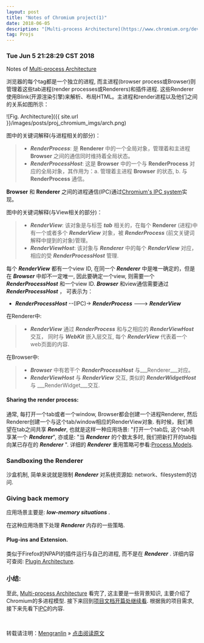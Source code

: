 ```yaml
---
layout: post
title: "Notes of Chromium project(1)"
date: 2018-06-05 
description: "[Multi-process Architecture](https://www.chromium.org/developers/design-documents/multi-process-architecture) 的笔记, 主要是翻译整理."
tag: Projs
---
```


### Tue Jun  5 21:28:29 CST 2018

Notes of [Multi-process Architecture](https://www.chromium.org/developers/design-documents/multi-process-architecture)

浏览器的每个tag都是一个独立的进程, 而主进程(browser process或Browser)则管理着这些tab进程(render processes或Renderers)和插件进程. 这些Renderer使用Blink(开源渲染引擎)来解析、布局HTML。主进程和render进程以及他们之间的关系如图所示：

![Fig. Architecture]({{ site.url }}/images/posts/proj_chromium_imgs/arch.png)

图中的关键词解释(与进程相关的部分)：

>* ___RenderProcess___: 是 __Renderer__ 中的一个全局对象，管理着和主进程 __Browser__ 之间的通信同时维持着全局状态。
>* ___RenderProcessHost___: 这是 __Browser__ 中的一个与 __RenderProcess__ 对应的全局对象，其作用为：a. 管理着主进程 __Browser__ 的状态, b. 与 __RenderProcess__ 通信。

__Browser__ 和 __Renderer__ 之间的进程通信(IPC)通过[Chromium's IPC system](https://www.chromium.org/developers/design-documents/inter-process-communication)实现。

图中的关键词解释(与View相关的部分)：

>* ___RenderView___: 该对象是与标签 ___tab___ 相关的，在每个 __Renderer__ (进程)中有一个或者多个 ___RenderView___ 对象，被 ___RenderProcess___ (前文关键词解释中提到的对象)管理。
>* ___RenderViewHost___: 该对象与 ___Renderer___ 中的每个 ___RenderView___ 对应，相应的受 ___RenderProcessHost___ 管理. 

每个 ___RenderView___ 都有一个view ID, 在同一个 ___Renderer___ 中是唯一确定的，但是在 ___Browser___ 中却不一定唯一, 因此要确定一个view, 则需要一个 ___RenderProcessHost___ 和一个view ID. ___Browser___ 和view通信需要通过 ___RenderProcessHost___ ， 可表示为：

* ___RenderProcessHost___ --(IPC)-> ___RenderProcess___ ---> ___RenderView___

在Renderer中:

>* ___RenderView___ 通过 ___RenderProcess___ 和与之相应的 ___RenderViewHost___ 交互， 同时与 ___WebKit___ 嵌入层交互, 每个 ___RenderView___ 代表着一个web页面的内容.

在Browser中:

>* ___Browser___ 中有若干个 ___RenderProcessHost___ 与___Renderer___对应。
>* ___RenderViewHost___ 与 ___RenderView___ 交互, 类似的 ___RenderWidgetHost___ 与 ___RenderWidget___交互.



#### Sharing the render process:

通常, 每打开一个tab或者一个window, Browser都会创建一个进程Renderer, 然后Renderer创建一个与这个tab/window相应的RenderView对象. 有时候，我们希望在tab之间共享 ___Render___, 也就是这样一种应用场景: "打开一个tab后, 这个tab共享某一个 ___Renderer___", 亦或是: "当 ___Renderer___ 的个数太多时, 我们把新打开的tab指向某已存在的 ___Renderer___ ". 详细的 ___Renderer___ 重用策略可参看:[Process Models](https://www.chromium.org/developers/design-documents/process-models). 

### Sandboxing the Renderer

沙盒机制, 简单来说就是限制 ___Renderer___ 对系统资源如: network、filesystem的访问.

### Giving back memory

应用场景主要是: ___low-memory situations___ .

在这种应用场景下处理 ___Renderer___ 内存的一些策略. 

#### Plug-ins and Extension.

类似于Firefox的NPAPI的插件运行与自己的进程, 而不是在 ___Renderer___ . 详细内容可查阅: [Plugin Architecture](https://www.chromium.org/developers/design-documents/plugin-architecture).

### 小结:

至此, [Multi-process Architecture](https://www.chromium.org/developers/design-documents/multi-process-architecture) 看完了, 这主要是一些背景知识, 主要介绍了Chromium的多进程模型. 接下来回到[项目文档开篇处继续看](https://www.chromium.org/developers/design-documents).
根据我的项目需求, 接下来先看下[IPC](https://www.chromium.org/developers/design-documents/inter-process-communication)的内容.

<br>

转载请注明：[Mengranlin](https://lmrshare.github.io) » [点击阅读原文](https://lmrshare.github.io/2018/06/today/) 
